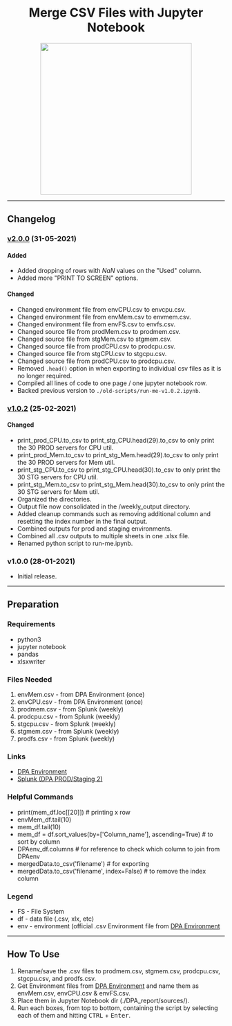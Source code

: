 # <div align="center"> Merge CSV Files with Jupyter Notebook </div>
<p align="center"> <img src="https://i2.wp.com/learn.onemonth.com/wp-content/uploads/2019/07/image3-1.png?fit=756%2C277&ssl=1" width="350"> </p>

---
## Changelog

### [v2.0.0](run-me-v2.0.0.ipynb) (31-05-2021)
#### Added
* Added dropping of rows with _NaN_ values on the "Used" column.
* Added more "PRINT TO SCREEN" options.

#### Changed
* Changed environment file from envCPU.csv to envcpu.csv.
* Changed environment file from envMem.csv to envmem.csv.
* Changed environment file from envFS.csv to envfs.csv.
* Changed source file from prodMem.csv to prodmem.csv.
* Changed source file from stgMem.csv to stgmem.csv.
* Changed source file from prodCPU.csv to prodcpu.csv.
* Changed source file from stgCPU.csv to stgcpu.csv.
* Changed source file from prodCPU.csv to prodcpu.csv.
* Removed `.head()` option in when exporting to individual csv files as it is no longer required.
* Compiled all lines of code to one page / one jupyter notebook row.
* Backed previous version to `./old-scripts/run-me-v1.0.2.ipynb`.

### [v1.0.2](./old-scripts/run-me-v1.0.2.ipynb) (25-02-2021)

#### Changed
* print_prod_CPU.to_csv to print_stg_CPU.head(29).to_csv to only print the 30 PROD servers for CPU util.
* print_prod_Mem.to_csv to print_stg_Mem.head(29).to_csv to only print the 30 PROD servers for Mem util.
* print_stg_CPU.to_csv to print_stg_CPU.head(30).to_csv to only print the 30 STG servers for CPU util.
* print_stg_Mem.to_csv to print_stg_Mem.head(30).to_csv to only print the 30 STG servers for Mem util.
* Organized the directories.
* Output file now consolidated in the /weekly_output directory.
* Added cleanup commands such as removing additional column and resetting the index number in the final output.
* Combined outputs for prod and staging environments.
* Combined all .csv outputs to multiple sheets in one .xlsx file.
* Renamed python script to run-me.ipynb.

### v1.0.0 (28-01-2021)
* Initial release.


---
## Preparation
### Requirements
* python3
* jupyter notebook
* pandas
* xlsxwriter

### Files Needed
1. envMem.csv - from DPA Environment (once)
2. envCPU.csv - from DPA Environment (once)
3. prodmem.csv - from Splunk (weekly)
4. prodcpu.csv - from Splunk (weekly)
5. stgcpu.csv  - from Splunk (weekly)
6. stgmem.csv - from Splunk (weekly)
7. prodfs.csv - from Splunk (weekly)

### Links
* [DPA Environment](https://docs.google.com/spreadsheets/d/1Ll7-mdb8tsGUKIDYJ-dMEBmydxXf24krk8J7r1RIUog/edit#gid=588246582)
* [Splunk (DPA PROD/Staging 2)](http://10.69.81.41:8000/en-US/app/splunk_app_for_linux_Infrastructure/dashboards)

### Helpful Commands
* print(mem_df.loc[[20]]) # printing x row
* envMem_df.tail(10)
* mem_df.tail(10)
* mem_df = df.sort_values(by=['Column_name'], ascending=True) # to sort by column
* DPAenv_df.columns # for reference to check which column to join from DPAenv
* mergedData.to_csv('filename') # for exporting
* mergedData.to_csv('filename', index=False) # to remove the index column

### Legend
* FS - File System
* df - data file (.csv, xlx, etc)
* env - environment (official .csv Environment file from [DPA Environment](https://docs.google.com/spreadsheets/d/1Ll7-mdb8tsGUKIDYJ-dMEBmydxXf24krk8J7r1RIUog/edit#gid=588246582)

---
## How To Use
1. Rename/save the .csv files to prodmem.csv, stgmem.csv, prodcpu.csv, stgcpu.csv, and prodfs.csv.
2. Get Environment files from [DPA Environment](https://docs.google.com/spreadsheets/d/1Ll7-mdb8tsGUKIDYJ-dMEBmydxXf24krk8J7r1RIUog/edit#gid=588246582) and name them as envMem.csv, envCPU.csv & envFS.csv.
3. Place them in Jupyter Notebook dir (./DPA_report/sources/).
4. Run each boxes, from top to bottom, containing the script by selecting each of them and hitting <kbd>CTRL</kbd> + <kbd>Enter</kbd>.
